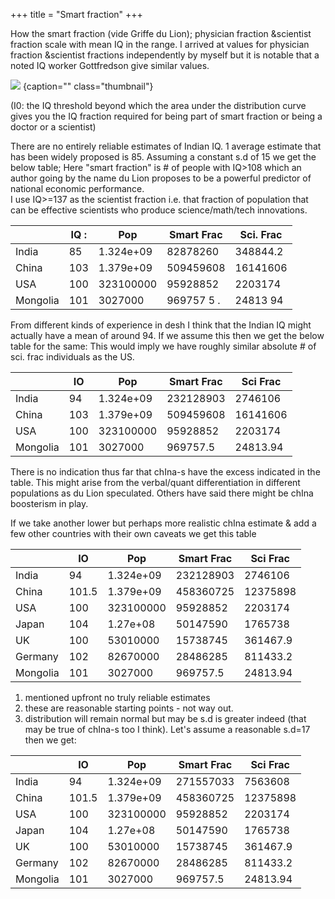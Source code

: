 +++
title = "Smart fraction"
+++

How the smart fraction (vide Griffe du Lion); physician fraction &scientist fraction scale with mean IQ in the range. I arrived at values for physician fraction &scientist fractions independently by myself but it is notable that a noted IQ worker Gottfredson give similar values.

![](../../../images/doctor-scientist-smart-fraction_vs_mean-iq_MT.jpg)
{caption="" class="thumbnail"}

(I0: the IQ threshold beyond which the area under the distribution curve gives you the IQ fraction required for being part of smart fraction or being a doctor or a scientist)


There are no entirely reliable estimates of Indian IQ. 1 average estimate that has been widely proposed is 85. Assuming a constant s.d of 15 we get the below table; Here "smart fraction" is # of people with IQ>108 which an author going by the name du Lion proposes to be a powerful predictor of national economic performance.  
I use IQ>=137 as the scientist fraction i.e. that fraction of population that can be effective scientists who produce science/math/tech innovations. 

|          | IQ : | Pop       | Smart Frac | Sci. Frac |
|----------|------|-----------|------------|----------|
| India    | 85   | 1.324e+09 | 82878260   | 348844.2 |
| China    | 103  | 1.379e+09 | 509459608  | 16141606 |
| USA      | 100  | 323100000 | 95928852   | 2203174  |
| Mongolia | 101  | 3027000   | 969757 5 . | 24813 94 |

From different kinds of experience in desh I think that the Indian IQ might actually have a mean of around 94. If we assume this then we get the below table for the same: This would imply we have roughly similar absolute # of sci. frac individuals as the US. 


|          | IO     | Pop       | Smart Frac | Sci Frac |
|----------|--------|-----------|------------|----------|
| India    | 94     | 1.324e+09 | 232128903  | 2746106  |
| China    | 103    | 1.379e+09 | 509459608  | 16141606 |
| USA      | 100    | 323100000 | 95928852   | 2203174  |
| Mongolia | 101    | 3027000   | 969757.5   | 24813.94 |


There is no indication thus far that chIna-s have the excess indicated in the table. This might arise from the verbal/quant differentiation in different populations as du Lion speculated. Others have said there might be chIna boosterism in play.

If we take another lower but perhaps more realistic chIna estimate & add a few other countries with their own caveats we get this table

|          | IO    | Pop       | Smart Frac | Sci Frac |
|----------|-------|-----------|------------|----------|
| India    | 94    | 1.324e+09 | 232128903  | 2746106  |
| China    | 101.5 | 1.379e+09 | 458360725  | 12375898 |
| USA      | 100   | 323100000 | 95928852   | 2203174  |
| Japan    | 104   | 1.27e+08  | 50147590   | 1765738  |
| UK       | 100   | 53010000  | 15738745   | 361467.9 |
| Germany  | 102   | 82670000  | 28486285   | 811433.2 |
| Mongolia | 101   | 3027000   | 969757.5   | 24813.94 |

1. mentioned upfront no truly reliable estimates 
2. these are reasonable starting points - not way out. 
3. distribution will remain normal but may be s.d is greater indeed (that may be true of chIna-s too I think). Let's assume a reasonable s.d=17 then we get:

|          | IO    | Pop       | Smart Frac | Sci Frac |
|----------|-------|-----------|------------|----------|
| India    | 94    | 1.324e+09 | 271557033  | 7563608  |
| China    | 101.5 | 1.379e+09 | 458360725  | 12375898 |
| USA      | 100   | 323100000 | 95928852   | 2203174  |
| Japan    | 104   | 1.27e+08  | 50147590   | 1765738  |
| UK       | 100   | 53010000  | 15738745   | 361467.9 |
| Germany  | 102   | 82670000  | 28486285   | 811433.2 |
| Mongolia | 101   | 3027000   | 969757.5   | 24813.94 |

